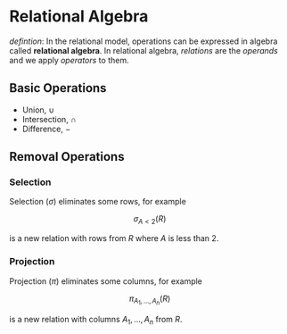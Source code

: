 # Relational Algebra

_defintion_: In the relational model, operations can be expressed in algebra called **relational algebra**. In relational algebra, *relations* are the *operands* and we apply *operators* to them.

## Basic Operations

* Union, $\cup$
* Intersection, $\cap$
* Difference, $-$

## Removal Operations

### Selection

Selection ($\sigma$) eliminates some rows, for example

$$
  \sigma_{A < 2}(R)
$$

is a new relation with rows from $R$ where $A$ is less than $2$.

### Projection

Projection ($\pi$) eliminates some columns, for example

$$
  \pi_{A_1,\ldots,A_n}(R)
$$

is a new relation with columns $A_1,\ldots,A_n$ from $R$.


